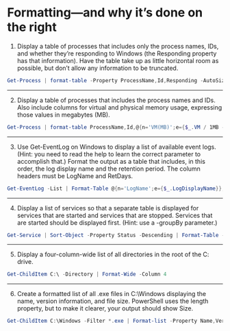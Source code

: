 # Formatting—and why it’s done on the right

1) Display a table of processes that includes only the process names, IDs, and whether they’re responding to Windows (the Responding property has that information). Have the table take up as little horizontal room as possible, but don’t allow any information to be truncated.
```powershell
Get-Process | format-table -Property ProcessName,Id,Responding -AutoSize
```
----------

2) Display a table of processes that includes the process names and IDs. Also include columns for virtual and physical memory usage, expressing those values in megabytes (MB).
```powershell
Get-Process | format-table ProcessName,Id,@{n='VM(MB)';e={$_.VM / 1MB -as [int]}},@{n='WS(MB)';e={$_.WS / 1MB -as [int]}}
```
----------

3) Use Get-EventLog on Windows to display a list of available event logs. (Hint: you need to read the help to learn the correct parameter to accomplish that.) Format the output as a table that includes, in this order, the log display name and the retention period. The column headers must be LogName and RetDays.
```powershell
Get-EventLog -List | Format-Table @{n='LogName';e={$_.LogDisplayName}},@{n='RetDays';e={$_.MinimumRetentionDays}}
```
----------

4) Display a list of services so that a separate table is displayed for services that are started and services that are stopped. Services that are started should be displayed first. (Hint: use a -groupBy parameter.)
```powershell
Get-Service | Sort-Object -Property Status -Descending | Format-Table -GroupBy Status
```
----------

5) Display a four-column-wide list of all directories in the root of the C: drive.
```powershell
Get-ChildItem C:\ -Directory | Format-Wide -Column 4
```
----------

6. Create a formatted list of all .exe files in C:\Windows displaying the name, version information, and file size. PowerShell uses the length property, but to make it clearer, your output should show Size.
```powershell
Get-ChildItem C:\Windows -Filter *.exe | Format-list -Property Name,VersionInfo,@{n='Size';e={$_.Length}}
```